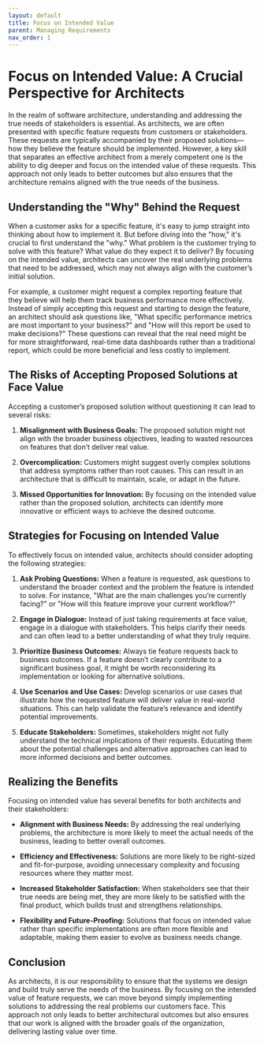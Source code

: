 ```yaml
---
layout: default
title: Focus on Intended Value
parent: Managing Requirements
nav_order: 1
---
```

# Focus on Intended Value: A Crucial Perspective for Architects

In the realm of software architecture, understanding and addressing the true needs of stakeholders is essential. As architects, we are often presented with specific feature requests from customers or stakeholders. These requests are typically accompanied by their proposed solutions—how they believe the feature should be implemented. However, a key skill that separates an effective architect from a merely competent one is the ability to dig deeper and focus on the intended value of these requests. This approach not only leads to better outcomes but also ensures that the architecture remains aligned with the true needs of the business.

## Understanding the "Why" Behind the Request

When a customer asks for a specific feature, it's easy to jump straight into thinking about how to implement it. But before diving into the "how," it's crucial to first understand the "why." What problem is the customer trying to solve with this feature? What value do they expect it to deliver? By focusing on the intended value, architects can uncover the real underlying problems that need to be addressed, which may not always align with the customer’s initial solution.

For example, a customer might request a complex reporting feature that they believe will help them track business performance more effectively. Instead of simply accepting this request and starting to design the feature, an architect should ask questions like, "What specific performance metrics are most important to your business?" and "How will this report be used to make decisions?" These questions can reveal that the real need might be for more straightforward, real-time data dashboards rather than a traditional report, which could be more beneficial and less costly to implement.

## The Risks of Accepting Proposed Solutions at Face Value

Accepting a customer’s proposed solution without questioning it can lead to several risks:

1. **Misalignment with Business Goals:** The proposed solution might not align with the broader business objectives, leading to wasted resources on features that don’t deliver real value.
   
2. **Overcomplication:** Customers might suggest overly complex solutions that address symptoms rather than root causes. This can result in an architecture that is difficult to maintain, scale, or adapt in the future.

3. **Missed Opportunities for Innovation:** By focusing on the intended value rather than the proposed solution, architects can identify more innovative or efficient ways to achieve the desired outcome.

## Strategies for Focusing on Intended Value

To effectively focus on intended value, architects should consider adopting the following strategies:

1. **Ask Probing Questions:** When a feature is requested, ask questions to understand the broader context and the problem the feature is intended to solve. For instance, "What are the main challenges you’re currently facing?" or "How will this feature improve your current workflow?"

2. **Engage in Dialogue:** Instead of just taking requirements at face value, engage in a dialogue with stakeholders. This helps clarify their needs and can often lead to a better understanding of what they truly require.

3. **Prioritize Business Outcomes:** Always tie feature requests back to business outcomes. If a feature doesn’t clearly contribute to a significant business goal, it might be worth reconsidering its implementation or looking for alternative solutions.

4. **Use Scenarios and Use Cases:** Develop scenarios or use cases that illustrate how the requested feature will deliver value in real-world situations. This can help validate the feature’s relevance and identify potential improvements.

5. **Educate Stakeholders:** Sometimes, stakeholders might not fully understand the technical implications of their requests. Educating them about the potential challenges and alternative approaches can lead to more informed decisions and better outcomes.

## Realizing the Benefits

Focusing on intended value has several benefits for both architects and their stakeholders:

- **Alignment with Business Needs:** By addressing the real underlying problems, the architecture is more likely to meet the actual needs of the business, leading to better overall outcomes.
  
- **Efficiency and Effectiveness:** Solutions are more likely to be right-sized and fit-for-purpose, avoiding unnecessary complexity and focusing resources where they matter most.

- **Increased Stakeholder Satisfaction:** When stakeholders see that their true needs are being met, they are more likely to be satisfied with the final product, which builds trust and strengthens relationships.

- **Flexibility and Future-Proofing:** Solutions that focus on intended value rather than specific implementations are often more flexible and adaptable, making them easier to evolve as business needs change.

## Conclusion

As architects, it is our responsibility to ensure that the systems we design and build truly serve the needs of the business. By focusing on the intended value of feature requests, we can move beyond simply implementing solutions to addressing the real problems our customers face. This approach not only leads to better architectural outcomes but also ensures that our work is aligned with the broader goals of the organization, delivering lasting value over time.